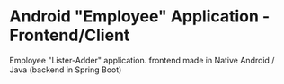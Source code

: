 # Android "Employee" Application - Frontend/Client

Employee "Lister-Adder" application.
frontend made in Native Android / Java (backend in Spring Boot)
